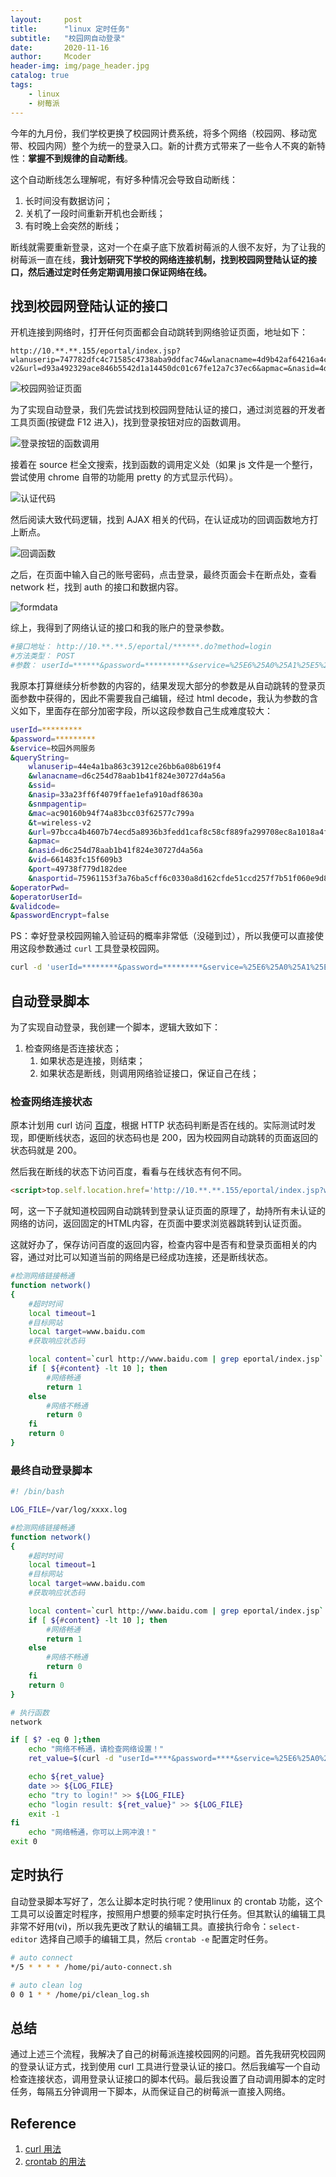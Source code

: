 ```yaml
---
layout:     post
title:      "linux 定时任务"
subtitle:   "校园网自动登录"
date:       2020-11-16
author:     Mcoder
header-img: img/page_header.jpg
catalog: true
tags:
    - linux
    - 树莓派
---
```


今年的九月份，我们学校更换了校园网计费系统，将多个网络（校园网、移动宽带、校园内网）整个为统一的登录入口。新的计费方式带来了一些令人不爽的新特性：**掌握不到规律的自动断线**。

这个自动断线怎么理解呢，有好多种情况会导致自动断线：

1. 长时间没有数据访问；
2. 关机了一段时间重新开机也会断线；
3. 有时晚上会突然的断线；

断线就需要重新登录，这对一个在桌子底下放着树莓派的人很不友好，为了让我的树莓派一直在线，**我计划研究下学校的网络连接机制，找到校园网登陆认证的接口，然后通过定时任务定期调用接口保证网络在线。**

## 找到校园网登陆认证的接口

开机连接到网络时，打开任何页面都会自动跳转到网络验证页面，地址如下：

```http
http://10.**.**.155/eportal/index.jsp?wlanuserip=747782dfc4c71585c4738aba9ddfac74&wlanacname=4d9b42af64216a4c&ssid=&nasip=33a23ff6f4079ffae1efa910adf8630a&snmpagentip=&mac=cea4ee74202c8e19054f5242fed8a793&t=wireless-v2&url=d93a492329ace846b5542d1a14450dc01c67fe12a7c37ec6&apmac=&nasid=4d9b42af64216a4c&vid=80e2309e88a7305c&port=ec0e0d680caa36ef&nasportid=75961153f3a76ba5b8d71721a48c6a36d27cfbc13a5acc9ea2aa9e8eb1cf5c88
```

![校园网验证页面](/post_img/202001/campus_network_auth.jpg)

为了实现自动登录，我们先尝试找到校园网登陆认证的接口，通过浏览器的开发者工具页面(按键盘 F12 进入)，找到登录按钮对应的函数调用。

![登录按钮的函数调用](/post_img/202001/campus_network_auth_function.jpg)

接着在 source 栏全文搜索，找到函数的调用定义处（如果 js 文件是一个整行，尝试使用 chrome 自带的功能用 pretty 的方式显示代码）。

![认证代码](/post_img/202001/campus_network_doauthen.jpg)

然后阅读大致代码逻辑，找到 AJAX 相关的代码，在认证成功的回调函数地方打上断点。

![回调函数](/post_img/202001/campus_network_doauthen_callback.jpg)

之后，在页面中输入自己的账号密码，点击登录，最终页面会卡在断点处，查看 network 栏，找到 auth 的接口和数据内容。

![formdata](/post_img/202001/campus_network_formdata.jpg)

综上，我得到了网络认证的接口和我的账户的登录参数。

```bash
#接口地址： http://10.**.**.5/eportal/******.do?method=login
#方法类型： POST
#参数： userId=******&password=**********&service=%25E6%25A0%25A1%25E5%259B%25AD%25E5%25A4%2596%25E7%25BD%2591%25E6%259C%258D%25E5%258A%25A1&queryString=wlanuserip%253D44e4a1ba863c3912ce26bb6a08b619f4%2526wlanacname%253Dd6c254d78aab1b41f824e30727d4a56a%2526ssid%253D%2526nasip%253D33a23ff6f4079ffae1efa910adf8630a%2526snmpagentip%253D%2526mac%253Dac90160b94f74a83bcc03f62577c799a%2526t%253Dwireless-v2%2526url%253D97bcca4b4607b74ecd5a8936b3fedd1caf8c58cf889fa299708ec8a1018a4fd68feb45fec04791db%2526apmac%253D%2526nasid%253Dd6c254d78aab1b41f824e30727d4a56a%2526vid%253D661483fc15f609b3%2526port%253D49738f779d182dee%2526nasportid%253D75961153f3a76ba5cff6c0330a8d162cfde51ccd257f7b51f060e9d8c10167f0&operatorPwd=&operatorUserId=&validcode=&passwordEncrypt=false
```

我原本打算继续分析参数的内容的，结果发现大部分的参数是从自动跳转的登录页面参数中获得的，因此不需要我自己编辑，经过 html decode，我认为参数的含义如下，里面存在部分加密字段，所以这段参数自己生成难度较大：

```bash
userId=*********
&password=*********
&service=校园外网服务
&queryString=
    wlanuserip=44e4a1ba863c3912ce26bb6a08b619f4
    &wlanacname=d6c254d78aab1b41f824e30727d4a56a
    &ssid=
    &nasip=33a23ff6f4079ffae1efa910adf8630a
    &snmpagentip=
    &mac=ac90160b94f74a83bcc03f62577c799a
    &t=wireless-v2
    &url=97bcca4b4607b74ecd5a8936b3fedd1caf8c58cf889fa299708ec8a1018a4fd68feb45fec04791db
    &apmac=
    &nasid=d6c254d78aab1b41f824e30727d4a56a
    &vid=661483fc15f609b3
    &port=49738f779d182dee
    &nasportid=75961153f3a76ba5cff6c0330a8d162cfde51ccd257f7b51f060e9d8c10167f0
&operatorPwd=
&operatorUserId=
&validcode=
&passwordEncrypt=false
```

PS：幸好登录校园网输入验证码的概率非常低（没碰到过），所以我便可以直接使用这段参数通过 `curl` 工具登录校园网。

```bash
curl -d 'userId=********&password=*********&service=%25E6%25A0%25A1%25E5%259B%25AD%25E5%25A4%2596%25E7%25BD%2591%25E6%259C%258D%25E5%258A%25A1&queryString=wlanuserip%253D44e4a1ba863c3912ce26bb6a08b619f4%2526wlanacname%253Dd6c254d78aab1b41f824e30727d4a56a%2526ssid%253D%2526nasip%253D33a23ff6f4079ffae1efa910adf8630a%2526snmpagentip%253D%2526mac%253Dac90160b94f74a83bcc03f62577c799a%2526t%253Dwireless-v2%2526url%253D97bcca4b4607b74ecd5a8936b3fedd1caf8c58cf889fa299708ec8a1018a4fd68feb45fec04791db%2526apmac%253D%2526nasid%253Dd6c254d78aab1b41f824e30727d4a56a%2526vid%253D661483fc15f609b3%2526port%253D49738f779d182dee%2526nasportid%253D75961153f3a76ba5cff6c0330a8d162cfde51ccd257f7b51f060e9d8c10167f0&operatorPwd=&operatorUserId=&validcode=&passwordEncrypt=false' -X POST http://10.**.**.155/eportal/InterFace.do?method=login
```

## 自动登录脚本

为了实现自动登录，我创建一个脚本，逻辑大致如下：

1. 检查网络是否连接状态；
   1. 如果状态是连接，则结束；
   2. 如果状态是断线，则调用网络验证接口，保证自己在线；

### 检查网络连接状态

原本计划用 curl 访问 [百度](http://www.baidu.com)，根据 HTTP 状态码判断是否在线的。实际测试时发现，即便断线状态，返回的状态码也是 200，因为校园网自动跳转的页面返回的状态码就是 200。

然后我在断线的状态下访问百度，看看与在线状态有何不同。

```html
<script>top.self.location.href='http://10.**.**.155/eportal/index.jsp?wlanuserip=747782dfc4c7158565aefbadb92f08f5&wlanacname=4d9b42af64216a4c&ssid=&nasip=33a23ff6f4079ffae1efa910adf8630a&snmpagentip=&mac=e928a1f5c5556f26bb004e5f1879e64b&t=wireless-v2&url=97bcca4b4607b74e02e80da18ea91792d9dd6dcc5d2aa5a3&apmac=&nasid=4d9b42af64216a4c&vid=80e2309e88a7305c&port=ec0e0d680caa36ef&nasportid=75961153f3a76ba5b8d71721a48c6a36d27cfbc13a5acc9ea2aa9e8eb1cf5c88'</script>
```

呵，这一下子就知道校园网自动跳转到登录认证页面的原理了，劫持所有未认证的网络的访问，返回固定的HTML内容，在页面中要求浏览器跳转到认证页面。

这就好办了，保存访问百度的返回内容，检查内容中是否有和登录页面相关的内容，通过对比可以知道当前的网络是已经成功连接，还是断线状态。

```bash
#检测网络链接畅通
function network()
{
    #超时时间
    local timeout=1
    #目标网站
    local target=www.baidu.com
    #获取响应状态码

    local content=`curl http://www.baidu.com | grep eportal/index.jsp`
    if [ ${#content} -lt 10 ]; then
        #网络畅通
        return 1
    else
        #网络不畅通
        return 0
    fi
    return 0
}
```

### 最终自动登录脚本

```bash
#! /bin/bash

LOG_FILE=/var/log/xxxx.log

#检测网络链接畅通
function network()
{
    #超时时间
    local timeout=1
    #目标网站
    local target=www.baidu.com
    #获取响应状态码

    local content=`curl http://www.baidu.com | grep eportal/index.jsp`
    if [ ${#content} -lt 10 ]; then
        #网络畅通
        return 1
    else
        #网络不畅通
        return 0
    fi
    return 0
}

# 执行函数
network

if [ $? -eq 0 ];then
    echo "网络不畅通，请检查网络设置！"
    ret_value=$(curl -d "userId=****&password=****&service=%25E6%25A0%25A1%25E5%259B%25AD%25E5%25A4%2596%25E7%25BD%2591%25E6%259C%258D%25E5%258A%25A1&queryString=wlanuserip%253D747782dfc4c7158565aefbadb92f08f5%2526wlanacname%253D4d9b42af64216a4c%2526ssid%253D%2526nasip%253D33a23ff6f4079ffae1efa910adf8630a%2526snmpagentip%253D%2526mac%253De928a1f5c5556f26bb004e5f1879e64b%2526t%253Dwireless-v2%2526url%253Ddcc9f4c1c6174d15aa0451f13f9102fce3746944e780141b39c9ba28c4ed01fe%2526apmac%253D%2526nasid%253D4d9b42af64216a4c%2526vid%253D80e2309e88a7305c%2526port%253Dec0e0d680caa36ef%2526nasportid%253D75961153f3a76ba5b8d71721a48c6a36d27cfbc13a5acc9ea2aa9e8eb1cf5c88&operatorPwd=&operatorUserId=&validcode=&passwordEncrypt=false" -X POST http://10.**.**.155/eportal/InterFace.do?method=login)

    echo ${ret_value}
    date >> ${LOG_FILE}
    echo "try to login!" >> ${LOG_FILE}
    echo "login result: ${ret_value}" >> ${LOG_FILE}
    exit -1
fi
    echo "网络畅通，你可以上网冲浪！"
exit 0
```

## 定时执行

自动登录脚本写好了，怎么让脚本定时执行呢？使用linux 的 crontab 功能，这个工具可以设置定时程序，按照用户想要的频率定时执行任务。但其默认的编辑工具非常不好用(vi)，所以我先更改了默认的编辑工具。直接执行命令：`select-editor` 选择自己顺手的编辑工具，然后 `crontab -e` 配置定时任务。

```bash
# auto connect
*/5 * * * * /home/pi/auto-connect.sh

# auto clean log
0 0 1 * * /home/pi/clean_log.sh
```

## 总结

通过上述三个流程，我解决了自己的树莓派连接校园网的问题。首先我研究校园网的登录认证方式，找到使用 curl 工具进行登录认证的接口。然后我编写一个自动检查连接状态，调用登录认证接口的脚本代码。最后我设置了自动调用脚本的定时任务，每隔五分钟调用一下脚本，从而保证自己的树莓派一直接入网络。

## Reference

1. [curl 用法](https://www.ruanyifeng.com/blog/2019/09/curl-reference.html)
2. [crontab 的用法](https://www.jianshu.com/p/838db0269fd0)

